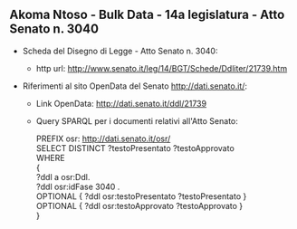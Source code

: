 ## Akoma Ntoso - Bulk Data - 14a legislatura - Atto Senato n. 3040 ##

* Scheda del Disegno di Legge - Atto Senato n. 3040:
	* http url: http://www.senato.it/leg/14/BGT/Schede/Ddliter/21739.htm

* Riferimenti al sito OpenData del Senato http://dati.senato.it/:
	* Link OpenData: http://dati.senato.it/ddl/21739
	* Query SPARQL per i documenti relativi all'Atto Senato:

        PREFIX osr: <http://dati.senato.it/osr/>  
		SELECT DISTINCT ?testoPresentato ?testoApprovato  
		WHERE  
		{  
		    ?ddl a osr:Ddl.  
		    ?ddl osr:idFase 3040 .  
		    OPTIONAL { ?ddl osr:testoPresentato ?testoPresentato }  
		    OPTIONAL { ?ddl osr:testoApprovato ?testoApprovato }  
		}
		